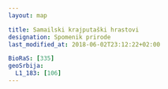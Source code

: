 ```yaml
---
layout: map

title: Samailski krajputaški hrastovi
designation: Spomenik prirode
last_modified_at: 2018-06-02T23:12:22+02:00

BioRaS: [335]
geoSrbija:
  L1_183: [106]
---
```

